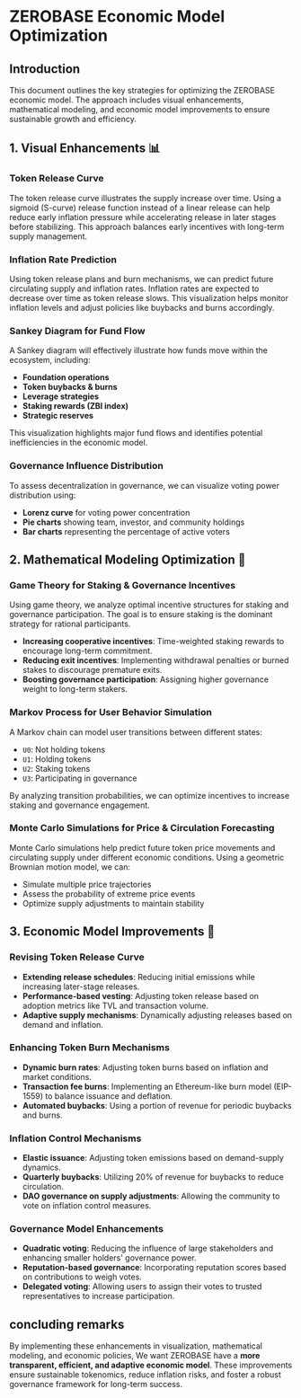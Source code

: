 # ZEROBASE Economic Model Optimization

## Introduction

This document outlines the key strategies for optimizing the ZEROBASE economic model. The approach includes visual enhancements, mathematical modeling, and economic model improvements to ensure sustainable growth and efficiency.

## 1. Visual Enhancements 📊

### **Token Release Curve**
The token release curve illustrates the supply increase over time. Using a sigmoid (S-curve) release function instead of a linear release can help reduce early inflation pressure while accelerating release in later stages before stabilizing. This approach balances early incentives with long-term supply management.

### **Inflation Rate Prediction**
Using token release plans and burn mechanisms, we can predict future circulating supply and inflation rates. Inflation rates are expected to decrease over time as token release slows. This visualization helps monitor inflation levels and adjust policies like buybacks and burns accordingly.

### **Sankey Diagram for Fund Flow**
A Sankey diagram will effectively illustrate how funds move within the ecosystem, including:
- **Foundation operations**
- **Token buybacks & burns**
- **Leverage strategies**
- **Staking rewards (ZBI index)**
- **Strategic reserves**

This visualization highlights major fund flows and identifies potential inefficiencies in the economic model.

### **Governance Influence Distribution**
To assess decentralization in governance, we can visualize voting power distribution using:
- **Lorenz curve** for voting power concentration
- **Pie charts** showing team, investor, and community holdings
- **Bar charts** representing the percentage of active voters

## 2. Mathematical Modeling Optimization 🧮

### **Game Theory for Staking & Governance Incentives**
Using game theory, we analyze optimal incentive structures for staking and governance participation. The goal is to ensure staking is the dominant strategy for rational participants.

- **Increasing cooperative incentives**: Time-weighted staking rewards to encourage long-term commitment.
- **Reducing exit incentives**: Implementing withdrawal penalties or burned stakes to discourage premature exits.
- **Boosting governance participation**: Assigning higher governance weight to long-term stakers.

### **Markov Process for User Behavior Simulation**
A Markov chain can model user transitions between different states:
- `U0`: Not holding tokens
- `U1`: Holding tokens
- `U2`: Staking tokens
- `U3`: Participating in governance

By analyzing transition probabilities, we can optimize incentives to increase staking and governance engagement.

### **Monte Carlo Simulations for Price & Circulation Forecasting**
Monte Carlo simulations help predict future token price movements and circulating supply under different economic conditions. Using a geometric Brownian motion model, we can:
- Simulate multiple price trajectories
- Assess the probability of extreme price events
- Optimize supply adjustments to maintain stability

## 3. Economic Model Improvements 🚀

### **Revising Token Release Curve**
- **Extending release schedules**: Reducing initial emissions while increasing later-stage releases.
- **Performance-based vesting**: Adjusting token release based on adoption metrics like TVL and transaction volume.
- **Adaptive supply mechanisms**: Dynamically adjusting releases based on demand and inflation.

### **Enhancing Token Burn Mechanisms**
- **Dynamic burn rates**: Adjusting token burns based on inflation and market conditions.
- **Transaction fee burns**: Implementing an Ethereum-like burn model (EIP-1559) to balance issuance and deflation.
- **Automated buybacks**: Using a portion of revenue for periodic buybacks and burns.

### **Inflation Control Mechanisms**
- **Elastic issuance**: Adjusting token emissions based on demand-supply dynamics.
- **Quarterly buybacks**: Utilizing 20% of revenue for buybacks to reduce circulation.
- **DAO governance on supply adjustments**: Allowing the community to vote on inflation control measures.

### **Governance Model Enhancements**
- **Quadratic voting**: Reducing the influence of large stakeholders and enhancing smaller holders' governance power.
- **Reputation-based governance**: Incorporating reputation scores based on contributions to weigh votes.
- **Delegated voting**: Allowing users to assign their votes to trusted representatives to increase participation.

## concluding remarks

By implementing these enhancements in visualization, mathematical modeling, and economic policies, We want ZEROBASE have a **more transparent, efficient, and adaptive economic model**. These improvements ensure sustainable tokenomics, reduce inflation risks, and foster a robust governance framework for long-term success.

